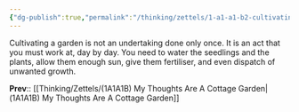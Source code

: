 ```yaml
---
{"dg-publish":true,"permalink":"/thinking/zettels/1-a1-a1-b2-cultivating-a-garden-is-continual-effort/","noteIcon":"","created":"2025-04-27T14:52","updated":"2025-04-27T15:22"}
---
```


Cultivating a garden is not an undertaking done only once. It is an act that you must work at, day by day. You need to water the seedlings and the plants, allow them enough sun, give them fertiliser, and even dispatch of unwanted growth. 

**Prev**:: [[Thinking/Zettels/(1A1A1B) My Thoughts Are A Cottage Garden\|(1A1A1B) My Thoughts Are A Cottage Garden]]
